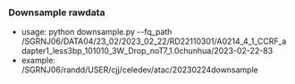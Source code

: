 ### Downsample rawdata
- usage: python downsample.py --fq_path /SGRNJ06/DATA04/23_02/2023_02_22/RD22110301/A0214_4_1_CCRF_adapter1_less3bp_101010_3W_Drop_noT7_1.0chunhua/2023-02-22-83
- example: /SGRNJ06/randd/USER/cjj/celedev/atac/20230224downsample
